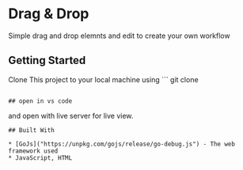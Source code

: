 # Drag & Drop
Simple drag and drop elemnts and edit to create your own workflow

## Getting Started
Clone This project to your local machine
using ```
git clone
```

## open in vs code
```
and open with live server for live view.
```
## Built With

* [GoJs]("https://unpkg.com/gojs/release/go-debug.js") - The web framework used
* JavaScript, HTML

